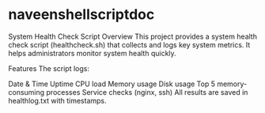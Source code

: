 # naveenshellscriptdoc
System Health Check Script
Overview
This project provides a system health check script (healthcheck.sh) that collects and logs key system metrics.
It helps administrators monitor system health quickly.

Features
The script logs:

Date & Time
Uptime
CPU load
Memory usage
Disk usage
Top 5 memory-consuming processes
Service checks (nginx, ssh)
All results are saved in healthlog.txt with timestamps.
